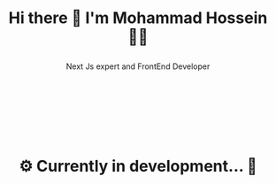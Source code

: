 
# <p align="center"> Hi there 👋 I'm Mohammad Hossein 👨‍💻 </p>
 <p align="center"> Next Js expert and FrontEnd Developer</p>

<br/><br/><br/><br/><br/><br/>
#  <p align="center">⚙️ Currently in development... 🔧</p>
<br/><br/><br/><br/><br/><br/>
